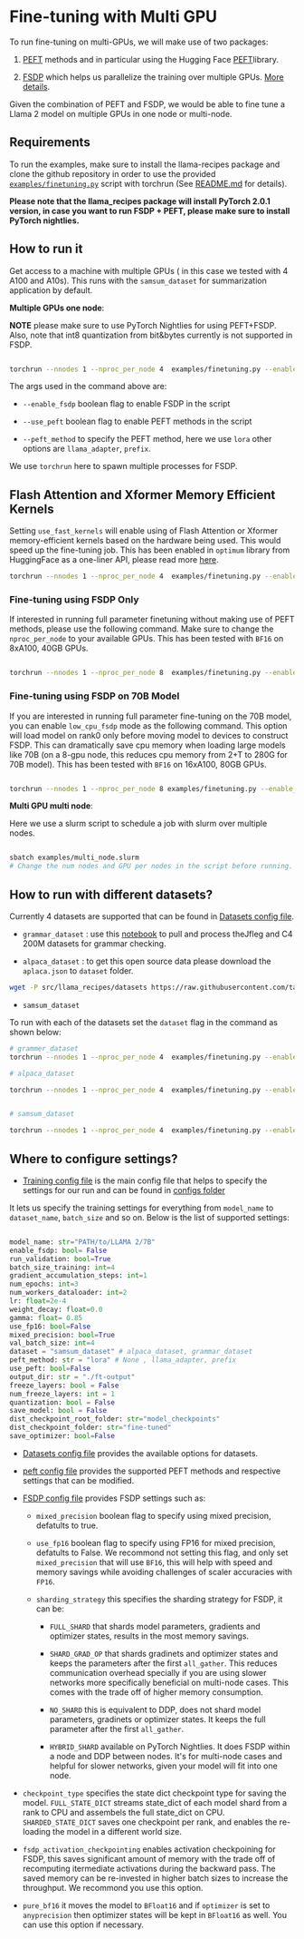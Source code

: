 # Fine-tuning with Multi GPU

To run fine-tuning on multi-GPUs, we will  make use of two packages:

1. [PEFT](https://huggingface.co/blog/peft) methods and in particular using the Hugging Face [PEFT](https://github.com/huggingface/peft)library.

2. [FSDP](https://pytorch.org/tutorials/intermediate/FSDP_adavnced_tutorial.html) which helps us parallelize the training over multiple GPUs. [More details](LLM_finetuning.md/#2-full-partial-parameter-finetuning).

Given the combination of PEFT and FSDP, we would be able to fine tune a Llama 2 model on multiple GPUs in one node or multi-node.

## Requirements 
To run the examples, make sure to install the llama-recipes package and clone the github repository in order to use the provided [`examples/finetuning.py`](../examples/finetuning.py) script with torchrun (See [README.md](../README.md) for details).

**Please note that the llama_recipes package will install PyTorch 2.0.1 version, in case you want to run FSDP + PEFT, please make sure to install PyTorch nightlies.**

## How to run it

Get access to a machine with multiple GPUs ( in this case we tested with 4 A100 and A10s).
This runs with the `samsum_dataset` for summarization application by default.

**Multiple GPUs one node**:

**NOTE** please make sure to use PyTorch Nightlies for using PEFT+FSDP. Also, note that int8 quantization from bit&bytes currently is not supported in FSDP.

```bash

torchrun --nnodes 1 --nproc_per_node 4  examples/finetuning.py --enable_fsdp --model_name /patht_of_model_folder/7B --use_peft --peft_method lora --output_dir Path/to/save/PEFT/model

```

The args used in the command above are:

* `--enable_fsdp` boolean flag to enable FSDP  in the script

* `--use_peft` boolean flag to enable PEFT methods in the script

* `--peft_method` to specify the PEFT method, here we use `lora` other options are `llama_adapter`, `prefix`.

We use `torchrun` here to spawn multiple processes for FSDP.

## Flash Attention and Xformer Memory Efficient Kernels

Setting `use_fast_kernels` will enable using of Flash Attention or Xformer memory-efficient kernels based on the hardware being used. This would speed up the fine-tuning job. This has been enabled in `optimum` library from HuggingFace as a one-liner API, please read more [here](https://pytorch.org/blog/out-of-the-box-acceleration/).

```bash
torchrun --nnodes 1 --nproc_per_node 4  examples/finetuning.py --enable_fsdp --model_name /patht_of_model_folder/7B --use_peft --peft_method lora --output_dir Path/to/save/PEFT/model --use_fast_kernels
```

### Fine-tuning using FSDP Only

If interested in running full parameter finetuning without making use of PEFT methods, please use the following command. Make sure to change the `nproc_per_node` to your available GPUs. This has been tested with `BF16` on 8xA100, 40GB GPUs.

```bash

torchrun --nnodes 1 --nproc_per_node 8  examples/finetuning.py --enable_fsdp --model_name /patht_of_model_folder/7B --dist_checkpoint_root_folder model_checkpoints --dist_checkpoint_folder fine-tuned --pure_bf16 --use_fast_kernels

```

### Fine-tuning using FSDP on 70B Model

If you are interested in running full parameter fine-tuning on the 70B model, you can enable `low_cpu_fsdp` mode as the following command. This option will load model on rank0 only before moving model to devices to construct FSDP. This can dramatically save cpu memory when loading large models like 70B (on a 8-gpu node, this reduces cpu memory from 2+T to 280G for 70B model). This has been tested with `BF16` on 16xA100, 80GB GPUs.

```bash

torchrun --nnodes 1 --nproc_per_node 8 examples/finetuning.py --enable_fsdp --low_cpu_fsdp --pure_bf16 --model_name /patht_of_model_folder/70B --batch_size_training 1 --dist_checkpoint_root_folder model_checkpoints --dist_checkpoint_folder fine-tuned

```

**Multi GPU multi node**:

Here we use a slurm script to schedule a job with slurm over multiple nodes.

```bash

sbatch examples/multi_node.slurm
# Change the num nodes and GPU per nodes in the script before running.

```

## How to run with different datasets?

Currently 4 datasets are supported that can be found in [Datasets config file](../llama_recipes/configs/datasets.py).

* `grammar_dataset` : use this [notebook](../llama_recipes/datasets/grammar_dataset/grammar_dataset_process.ipynb) to pull and process theJfleg and C4 200M datasets for grammar checking.

* `alpaca_dataset` : to get this open source data please download the `aplaca.json` to `dataset` folder.

```bash
wget -P src/llama_recipes/datasets https://raw.githubusercontent.com/tatsu-lab/stanford_alpaca/main/alpaca_data.json
```

* `samsum_dataset`

To run with each of the datasets set the `dataset` flag in the command as shown below:

```bash
# grammer_dataset
torchrun --nnodes 1 --nproc_per_node 4  examples/finetuning.py --enable_fsdp  --model_name /patht_of_model_folder/7B --use_peft --peft_method lora --dataset grammar_dataset --save_model --dist_checkpoint_root_folder model_checkpoints --dist_checkpoint_folder fine-tuned  --pure_bf16 --output_dir Path/to/save/PEFT/model

# alpaca_dataset

torchrun --nnodes 1 --nproc_per_node 4  examples/finetuning.py --enable_fsdp  --model_name /patht_of_model_folder/7B --use_peft --peft_method lora --dataset alpaca_dataset --save_model --dist_checkpoint_root_folder model_checkpoints --dist_checkpoint_folder fine-tuned --pure_bf16 --output_dir Path/to/save/PEFT/model


# samsum_dataset

torchrun --nnodes 1 --nproc_per_node 4  examples/finetuning.py --enable_fsdp --model_name /patht_of_model_folder/7B --use_peft --peft_method lora --dataset samsum_dataset --save_model --dist_checkpoint_root_folder model_checkpoints --dist_checkpoint_folder fine-tuned --pure_bf16 --output_dir Path/to/save/PEFT/model

```

## Where to configure settings?

* [Training config file](../llama_recipes/configs/training.py) is the main config file that helps to specify the settings for our run and can be found in [configs folder](../llama_recipes/configs/)

It lets us specify the training settings for everything from `model_name` to `dataset_name`, `batch_size` and so on. Below is the list of supported settings:

```python

model_name: str="PATH/to/LLAMA 2/7B"
enable_fsdp: bool= False
run_validation: bool=True
batch_size_training: int=4
gradient_accumulation_steps: int=1
num_epochs: int=3
num_workers_dataloader: int=2
lr: float=2e-4
weight_decay: float=0.0
gamma: float= 0.85
use_fp16: bool=False
mixed_precision: bool=True
val_batch_size: int=4
dataset = "samsum_dataset" # alpaca_dataset, grammar_dataset
peft_method: str = "lora" # None , llama_adapter, prefix
use_peft: bool=False
output_dir: str = "./ft-output"
freeze_layers: bool = False
num_freeze_layers: int = 1
quantization: bool = False
save_model: bool = False
dist_checkpoint_root_folder: str="model_checkpoints"
dist_checkpoint_folder: str="fine-tuned"
save_optimizer: bool=False

```

* [Datasets config file](../llama_recipes/configs/datasets.py) provides the available options for datasets.

* [peft config file](../llama_recipes/configs/peft.py) provides the supported PEFT methods and respective settings that can be modified.

* [FSDP config file](../llama_recipes/configs/fsdp.py) provides FSDP settings such as:

    * `mixed_precision` boolean flag to specify using mixed precision, defatults to true.

    * `use_fp16` boolean flag to specify using FP16 for mixed precision, defatults to False. We recommond not setting this flag, and only set `mixed_precision` that will use `BF16`, this will help with speed and memory savings while avoiding challenges of scaler accuracies with `FP16`.

    *  `sharding_strategy` this specifies the sharding strategy for FSDP, it can be:
        * `FULL_SHARD` that shards model parameters, gradients and optimizer states, results in the most memory savings.

        * `SHARD_GRAD_OP` that shards gradinets and optimizer states and keeps the parameters after the first `all_gather`. This reduces communication overhead specially if you are using slower networks more specifically beneficial on multi-node cases. This comes with the trade off of higher memory consumption.

        * `NO_SHARD` this is equivalent to DDP, does not shard model parameters, gradinets or optimizer states. It keeps the full parameter after the first `all_gather`.

        * `HYBRID_SHARD` available on PyTorch Nightlies. It does FSDP within a node and DDP between nodes. It's for multi-node cases and helpful for slower networks, given your model will fit into one node.

* `checkpoint_type` specifies the state dict checkpoint type for saving the model. `FULL_STATE_DICT` streams state_dict of each model shard from a rank to CPU and assembels the full state_dict on CPU. `SHARDED_STATE_DICT` saves one checkpoint per rank, and enables the re-loading the model in a different world size.

* `fsdp_activation_checkpointing` enables activation checkpoining for FSDP, this saves significant amount of memory with the trade off of recomputing itermediate activations during the backward pass. The saved memory can be re-invested in higher batch sizes to increase the throughput. We recommond you use this option.

* `pure_bf16` it moves the  model to `BFloat16` and if `optimizer` is set to `anyprecision` then optimizer states will be kept in `BFloat16` as well. You can use this option if necessary.
